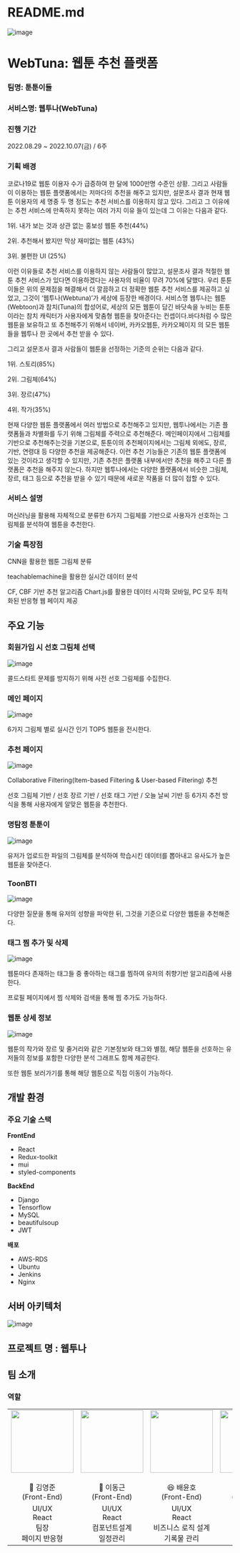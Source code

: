 # README.md

![image](https://user-images.githubusercontent.com/65024497/203679592-532d66d2-113d-412d-ad6b-a41c3b1d52bb.png)


# WebTuna: 웹툰 추천 플랫폼

### 팀명: 툰툰이들

### 서비스명: 웹투나(WebTuna)

### 진행 기간

2022.08.29 ~ 2022.10.07(금) / 6주

### 기획 배경

 코로나19로 웹툰 이용자 수가 급증하여 한 달에 1000만명 수준인 상황. 그리고 사람들이 이용하는 웹툰 플랫폼에서는 저마다의 추천을 해주고 있지만, 설문조사 결과 현재 웹툰 이용자의 세 명중 두 명 정도는 추천 서비스를 이용하지 않고 있다. 그리고 그 이유에는 추천 서비스에 만족하지 못하는 여러 가지 이유 들이 있는데 그 이유는 다음과 같다.

1위. 내가 보는 것과 상관 없는 홍보성 웹툰 추천(44%)

2위. 추천해서 봤지만 막상 재미없는 웹툰 (43%)

3위. 불편한 UI (25%)

  이런 이유들로 추천 서비스를 이용하지 않는 사람들이 많았고, 설문조사 결과 적절한 웹툰 추천 서비스가 있다면 이용하겠다는 사용자의 비율이 무려 70%에 달했다. 우리 툰툰이들은 위의 문제점을 해결해서 더 깔끔하고 더 정확한 웹툰 추천 서비스를 제공하고 싶었고, 그것이 ‘웹투나(Webtuna)’가 세상에 등장한 배경이다. 서비스명 웹투나는 웹툰(Webtoon)과 참치(Tuna)의 합성어로, 세상의 모든 웹툰이 담긴 바닷속을 누비는 툰툰이라는 참치 캐릭터가 사용자에게 맞춤형 웹툰을 찾아준다는 컨셉이다.바다처럼 수 많은 웹툰을 보유하고 또 추천해주기 위해서 네이버, 카카오웹툰, 카카오페이지 의 모든 웹툰들을 웹투나 한 곳에서 추천 받을 수 있다. 

그리고 설문조사 결과 사람들이 웹툰을 선정하는 기준의 순위는 다음과 같다.

1위. 스토리(85%)

2위. 그림체(64%)

3위. 장르(47%)

4위. 작가(35%)

 현재 다양한 웹툰 플랫폼에서 여러 방법으로 추천해주고 있지만, 웹투나에서는 기존 플랫폼들과 차별화를 두기 위해 그림체를 주력으로 추천해준다. 메인페이지에서 그림체를 기반으로 추천해주는것을 기본으로, 툰툰이의 추천페이지에서는 그림체 외에도, 장르, 기반, 연령대 등 다양한 추천을 제공해준다. 이런 추천 기능들은 기존의 웹툰 플랫폼에 있는 것이라고 생각할 수 있지만, 기존 추천은 플랫폼 내부에서만 추천을 해주고 다른 플랫폼은 추천을 해주지 않는다. 하지만 웹투나에서는 다양한 플랫폼에서 비슷한 그림체, 장르, 태그 등으로 추천을 받을 수 있기 때문에 새로운 작품을 더 많이 접할 수 있다.

### 서비스 설명

머신러닝을 활용해 자체적으로 분류한 6가지 그림체를 기반으로 사용자가 선호하는 그림체를 분석하여 웹툰을 추천한다.

### 기술 특장점

CNN을 활용한 웹툰 그림체 분류

teachablemachine을 활용한 실시간 데이터 분석

CF, CBF 기반 추천 알고리즘
Chart.js를 활용한 데이터 시각화
모바일, PC 모두 최적화된 반응형 웹 페이지 제공

## 주요 기능

### 회원가입 시 선호 그림체 선택

![image](https://user-images.githubusercontent.com/65024497/203679620-d0d8f8ad-a703-47ea-851a-5ee4696de039.png)

콜드스타트 문제를 방지하기 위해 사전 선호 그림체를 수집한다.

### 메인 페이지

![image](https://user-images.githubusercontent.com/65024497/203679633-b786ddb4-86ed-4f56-a755-2c017f1f1396.png)

6가지 그림체 별로 실시간 인기 TOP5 웹툰을 전시한다.

### 추천 페이지

![image](https://user-images.githubusercontent.com/65024497/203679648-5b67610b-183b-490a-a0f7-4060ff46cc8f.png)

Collaborative Filtering(Item-based Filtering & User-based Filtering) 추천

선호 그림체 기반 / 선호 장르 기반 / 선호 태그 기반 / 오늘 날씨 기반 등 6가지 추천 방식을 통해 사용자에게 알맞은 웹툰을 추천한다.

### 명탐정 툰툰이

![image](https://user-images.githubusercontent.com/65024497/203679661-a78c44e0-53a4-4e27-85b2-a45cedc88fdb.png)

유저가 업로드한 파일의 그림체를 분석하여 학습시킨 데이터를 뽑아내고 유사도가 높은 웹툰을 찾아준다.

### ToonBTI

![image](https://user-images.githubusercontent.com/65024497/203679671-6af72f0d-0283-426f-bc47-5a0b9a72b79e.png)

다양한 질문을 통해 유저의 성향을 파악한 뒤, 그것을 기준으로 다양한 웹툰을 추천해준다.

### 태그 찜 추가 및 삭제

![image](https://user-images.githubusercontent.com/65024497/203679683-32088e48-63dd-4f56-a654-2e5b9855196e.png)

웹툰마다 존재하는 태그들 중 좋아하는 태그를 찜하여 유저의 취향기반 알고리즘에 사용한다.

프로필 페이지에서 찜 삭제와 검색을 통해 찜 추가도 가능하다. 

### 웹툰 상세 정보

![image](https://user-images.githubusercontent.com/65024497/203679703-34c93c79-a1be-428d-85e0-dee5d4e188c2.png)

웹툰의 작가와 장르 및 줄거리와 같은 기본정보와 태그와 별점, 해당 웹툰을 선호하는 유저들의 정보를 포함한 다양한 분석 그래프도 함께 제공한다.

또한 웹툰 보러가기를 통해 해당 웹툰으로 직접 이동이 가능하다.

## 개발 환경

### 주요 기술 스택

**FrontEnd**

- React
- Redux-toolkit
- mui
- styled-components

**BackEnd**

- Django
- Tensorflow
- MySQL
- beautifulsoup
- JWT

**배포**

- AWS-RDS
- Ubuntu
- Jenkins
- Nginx

## 서버 아키텍처

![image](https://user-images.githubusercontent.com/65024497/203679716-95bea983-bbca-4da5-81ad-549e9668b64a.png)

## 프로젝트 명 : 웹투나

## 팀 소개

### 역할

<table>
    <tr>
        <td height="140px" align="center">
            <img src="/uploads/a5d79076583fe2333a635d6b4eae7daf/김영준.jpg" width="140px" /> <br><br> 👑 김영준 <br>(Front-End) </a> <br></td>
        <td height="140px" align="center">
            <img src="/uploads/0934f722c4124be33805f003cfcdc532/이동근.jpg" width="140px" /> <br><br> 🙂 이동근 <br>(Front-End) </a> <br></td>
        <td height="140px" align="center">
            <img src="/uploads/51d3e99dbbaecdb19c4f48c82c8fa4bf/배윤호.jpg" width="140px" /> <br><br> 😆 배윤호 <br>(Front-End) </a> <br></td>
        <td height="140px" align="center">
            <img src="/uploads/2de9c544b4221bafa500a6ae52ec3fed/김민성.jpg" width="140px" /> <br><br> 😁 김민성 <br>(Back-End) </a> <br></td>
        <td height="140px" align="center">
            <img src="/uploads/1e655808d8a5b14f7490abc6ad43203e/김우석.jpg" width="140px" /> <br><br> 🙄 김우석 <br>(Back-End) </a> <br></td>
        <td height="140px" align="center">
            <img src="/uploads/43ea7316184eca09106a91e0198f289d/이홍주.jpg" width="140px" /> <br><br> 😶 이홍주 <br>(Back-End) </a> <br></td>
    </tr>
    <tr>
        <td align="center">UI/UX<br/>React<br/>팀장<br/>페이지 반응형</td>
        <td align="center">UI/UX<br/>React<br/>컴포넌트설계<br/>일정관리</td>
        <td align="center">UI/UX<br/>React<br/>비즈니스 로직 설계<br/>기록물 관리</td>
        <td align="center">Django<br/>REST API<br/>DB</td>
        <td align="center">Django<br/>REST API<br/>ML<br/>발표</td>
        <td align="center">Django<br/>REST API<br/>배포<br/>디자인</td>
    </tr>
</table>


